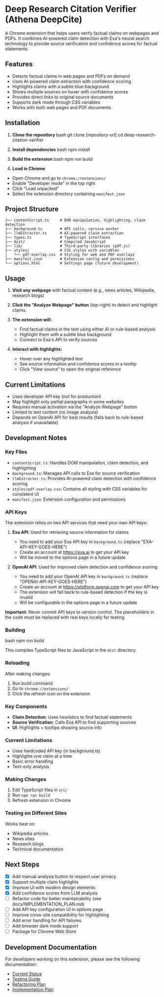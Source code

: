 # Deep Research Citation Verifier (Athena DeepCite)

A Chrome extension that helps users verify factual claims on webpages and PDFs. 
It combines AI-powered claim detection with Exa's neural search technology to provide source verification and confidence scores for factual statements.

## Features
- Detects factual claims in web pages and PDFs on demand
- Uses AI-powered claim extraction with confidence scoring
- Highlights claims with a subtle blue background
- Shows multiple sources on hover with confidence scores
- Provides direct links to original source documents
- Supports dark mode through CSS variables
- Works with both web pages and PDF documents

## Installation

1. **Clone the repository**
bash
git clone [repository-url]
cd deep-research-citation-verifier

2. **Install dependencies**
bash
npm install

3. **Build the extension**
bash
npm run build


4. **Load in Chrome**
- Open Chrome and go to `chrome://extensions/`
- Enable "Developer mode" in the top right
- Click "Load unpacked"
- Select the extension directory containing `manifest.json`

## Project Structure

```
├── contentScript.ts     # DOM manipulation, highlighting, claim detection
├── background.ts        # API calls, service worker
├── llmExtractor.ts      # AI-powered claim extraction
├── types.ts             # TypeScript interfaces
├── dist/                # Compiled JavaScript
├── lib/                 # Third-party libraries (pdf.js)
├── styles/              # CSS styles with variables
│   └── pdf-overlay.css  # Styling for web and PDF overlays
├── manifest.json        # Extension config and permissions
└── options.html         # Settings page (future development)
```

## Usage

1. **Visit any webpage** with factual content (e.g., news articles, Wikipedia, research blogs)

2. **Click the "Analyze Webpage" button** (top-right) to detect and highlight claims.

3. **The extension will:**
   - Find factual claims in the text using either AI or rule-based analysis
   - Highlight them with a subtle blue background
   - Connect to Exa's API to verify sources

4. **Interact with highlights:**
   - Hover over any highlighted text
   - See source information and confidence scores in a tooltip
   - Click "View source" to open the original reference

## Current Limitations
- Uses developer API key (not for production)
- May highlight only partial paragraphs in some websites
- Requires manual activation via the "Analyze Webpage" button
- Limited to text content (no image analysis)
- Depends on OpenAI API for best results (falls back to rule-based analysis if unavailable)

## Development Notes

### Key Files
- `contentScript.ts`: Handles DOM manipulation, claim detection, and highlighting
- `background.ts`: Manages API calls to Exa for source verification
- `llmExtractor.ts`: Provides AI-powered claim detection with confidence scoring
- `styles/pdf-overlay.css`: Contains all styling with CSS variables for consistent UI
- `manifest.json`: Extension configuration and permissions

### API Keys
The extension relies on two API services that need your own API keys:

1. **Exa API**: Used for retrieving source information for claims
   - You need to add your Exa API key in `background.ts` (replace "EXA-API-KEY-GOES-HERE")
   - Create an account at https://exa.ai to get your API key
   - Will be moved to the options page in a future update

2. **OpenAI API**: Used for improved claim detection and confidence scoring
   - You need to add your OpenAI API key in `background.ts` (replace "OPENAI-API-KEY-GOES-HERE")
   - Create an account at https://platform.openai.com to get your API key
   - The extension will fall back to rule-based detection if the key is invalid
   - Will be configurable in the options page in a future update

**Important:** Never commit API keys to version control. The placeholders in the code must be replaced with real keys locally for testing.

### Building 

bash
npm run build

This compiles TypeScript files to JavaScript in the `dist` directory.

### Reloading
After making changes:
1. Run build command
2. Go to `chrome://extensions/`
3. Click the refresh icon on the extension


### Key Components
- **Claim Detection**: Uses heuristics to find factual statements
- **Source Verification**: Calls Exa API to find supporting sources
- **UI**: Highlights + tooltips showing source info

### Current Limitations
- Uses hardcoded API key (in background.ts)
- Highlights one claim at a time
- Basic error handling
- Text-only analysis

### Making Changes
1. Edit TypeScript files in `src/`
2. Run `npm run build`
3. Refresh extension in Chrome

### Testing on Different Sites
Works best on:
- Wikipedia articles
- News sites
- Research blogs
- Technical documentation

## Next Steps
- [x] Add manual analysis button to respect user privacy
- [x] Support multiple claim highlights
- [x] Improve UI with modern design elements
- [x] Add confidence scores from LLM analysis
- [ ] Refactor code for better maintainability (see docs/IMPLEMENTATION_PLAN.md)
- [ ] Add API key configuration UI in options page
- [ ] Improve cross-site compatibility for highlighting
- [ ] Add error handling for API failures
- [ ] Add browser dark mode support
- [ ] Package for Chrome Web Store

## Development Documentation

For developers working on this extension, please see the following documentation:

- [Current Status](docs/CURRENT_STATUS.md)
- [Testing Guide](docs/TESTING.md)
- [Refactoring Plan](docs/REFACTORING.md)
- [Implementation Plan](docs/IMPLEMENTATION_PLAN.md)

